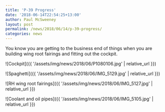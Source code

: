 ```yaml
---
title: 'P-39 Progress'
date: '2018-06-14T22:54:25+13:00'
author: Paul McSweeney
layout: post
permalink: /news/2018/06/14/p-39-progress/
categories: news
---
```


You know you are getting to the business end of things when you are building wing root fairings and fitting out the cockpit.

![Cockpit]({{ '/assets/img/news/2018/06/P1080106.jpg' | relative_url }})

![Spaghetti]({{ '/assets/img/news/2018/06/IMG_5129.jpg' | relative_url }})

![RH wing root fairings]({{ '/assets/img/news/2018/06/IMG_5127.jpg' | relative_url }})

![Coolant and oil pipes]({{ '/assets/img/news/2018/06/IMG_5105.jpg' | relative_url }})
